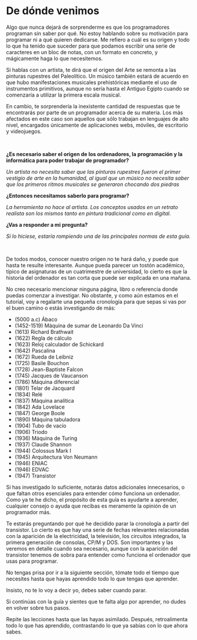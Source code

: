# De dónde venimos

Algo que nunca dejará de sorprenderme es que los programadores programan sin saber por qué. No estoy hablando sobre su motivación para programar ni a qué quieren dedicarse. Me refiero a cuál es su origen y todo lo que ha tenido que suceder para que podamos escribir una serie de caracteres en un bloc de notas, con un formato en concreto, y mágicamente haga lo que necesitemos.

Si hablas con un artista, te dirá que el origen del Arte se remonta a las pinturas rupestres del Paleolítico. Un músico también estará de acuerdo en que hubo manifestaciones musicales prehistóricas mediante el uso de instrumentos primitivos, aunque no sería hasta el Antiguo Egipto cuando se comenzaría a utilizar la primera escala musical.

En cambio, te sorprendería la inexistente cantidad de respuestas que te encontrarás por parte de un programador acerca de su materia. Los más afectados en este caso son aquellos que sólo trabajan en lenguajes de alto nivel, encargados únicamente de aplicaciones webs, móviles, de escritorio y videojuegos.

<br/>

**¿Es necesario saber el origen de los ordenadores, la programación y la informática para poder trabajar de programador?**

*Un artista no necesita saber que las pinturas rupestres fueron el primer vestigio de arte en la humanidad, al igual que un músico no necesita saber que los primeros ritmos musicales se generaron chocando dos piedras*

**¿Entonces necesitamos saberlo para programar?**

*La herramienta no hace al artista. Los conceptos usados en un retrato realista son los mismos tanto en pintura tradicional como en digital.*

**¿Vas a responder a mi pregunta?**

*Si lo hiciese, estaría rompiendo una de las principales normas de esta guía.*

<br/>

De todos modos, conocer nuestro origen no te hará daño, y puede que hasta te resulte interesante. Aunque pueda parecer un tostón académico, típico de asignaturas de un cuatrimestre de universidad, lo cierto es que la historia del ordenador es tan corta que puede ser explicada en una mañana.

No creo necesario mencionar ninguna página, libro o referencia donde puedas comenzar a investigar. No obstante, y como aún estamos en el tutorial, voy a regalarte una pequeña cronología para que sepas si vas por el buen camino o estás investigando de más:

- (5000 a.c) Ábaco
- (1452-1519) Máquina de sumar de Leonardo Da Vinci
- (1613) Richard Brathwait
- (1622) Regla de cálculo
- (1623) Reloj calculador de Schickard
- (1642) Pascalina
- (1672) Rueda de Leibniz
- (1725) Basile Bouchon
- (1728) Jean-Baptiste Falcon
- (1745) Jacques de Vaucanson
- (1786) Máquina diferencial
- (1801) Telar de Jacquard
- (1834) Relé
- (1837) Máquina analítica
- (1842) Ada Lovelace
- (1847) George Boole
- (1890) Máquina tabuladora
- (1904) Tubo de vacío
- (1906) Triodo
- (1936) Máquina de Turing
- (1937) Claude Shannon
- (1944) Colossus Mark I
- (1945) Arquitectura Von Neumann
- (1946) ENIAC
- (1946) EDVAC
- (1947) Transistor

Si has investigado lo suficiente, notarás datos adicionales innecesarios, o que faltan otros esenciales para entender cómo funciona un ordenador. Como ya te he dicho, el propósito de esta guía es ayudarte a aprender, cualquier consejo o ayuda que recibas es meramente la opinión de un programador más.

Te estarás preguntando por qué he decidido parar la cronología a partir del transistor. Lo cierto es que hay una serie de fechas relevantes relacionadas con la aparición de la electricidad, la televisión, los circuitos integrados, la primera generación de consolas, CP/M y DOS. Son importantes y las veremos en detalle cuando sea necesario, aunque con la aparición del transistor tenemos de sobra para entender como funciona el ordenador que usas para programar.

No tengas prisa por ir a la siguiente sección, tómate todo el tiempo que necesites hasta que hayas aprendido todo lo que tengas que aprender.

Insisto, no te lo voy a decir yo, debes saber cuando parar.

Si continúas con la guía y sientes que te falta algo por aprender, no dudes en volver sobre tus pasos.

Repite las lecciones hasta que las hayas asimilado. Después, retroalimenta todo lo que has aprendido, contrastando lo que ya sabías con lo que ahora sabes.